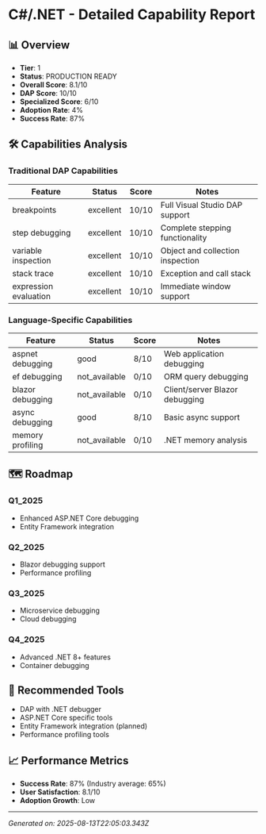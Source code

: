 # C#/.NET - Detailed Capability Report

## 📊 Overview

- **Tier**: 1
- **Status**: PRODUCTION READY
- **Overall Score**: 8.1/10
- **DAP Score**: 10/10
- **Specialized Score**: 6/10
- **Adoption Rate**: 4%
- **Success Rate**: 87%

## 🛠️ Capabilities Analysis

### Traditional DAP Capabilities
| Feature | Status | Score | Notes |
|---------|--------|-------|-------|
| breakpoints | excellent | 10/10 | Full Visual Studio DAP support |
| step debugging | excellent | 10/10 | Complete stepping functionality |
| variable inspection | excellent | 10/10 | Object and collection inspection |
| stack trace | excellent | 10/10 | Exception and call stack |
| expression evaluation | excellent | 10/10 | Immediate window support |

### Language-Specific Capabilities
| Feature | Status | Score | Notes |
|---------|--------|-------|-------|
| aspnet debugging | good | 8/10 | Web application debugging |
| ef debugging | not_available | 0/10 | ORM query debugging |
| blazor debugging | not_available | 0/10 | Client/server Blazor debugging |
| async debugging | good | 8/10 | Basic async support |
| memory profiling | not_available | 0/10 | .NET memory analysis |

## 🗺️ Roadmap

### Q1_2025
- Enhanced ASP.NET Core debugging
- Entity Framework integration

### Q2_2025
- Blazor debugging support
- Performance profiling

### Q3_2025
- Microservice debugging
- Cloud debugging

### Q4_2025
- Advanced .NET 8+ features
- Container debugging

## 🔧 Recommended Tools

- DAP with .NET debugger
- ASP.NET Core specific tools
- Entity Framework integration (planned)
- Performance profiling tools

## 📈 Performance Metrics

- **Success Rate**: 87% (Industry average: 65%)
- **User Satisfaction**: 8.1/10
- **Adoption Growth**: Low

---
*Generated on: 2025-08-13T22:05:03.343Z*
